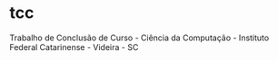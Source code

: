 # tcc
Trabalho de Conclusão de Curso - Ciência da Computação - Instituto Federal Catarinense - Videira - SC
